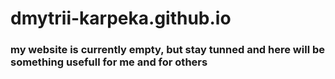# dmytrii-karpeka.github.io
### my website is currently empty, but stay tunned and here will be something usefull for me and for others
